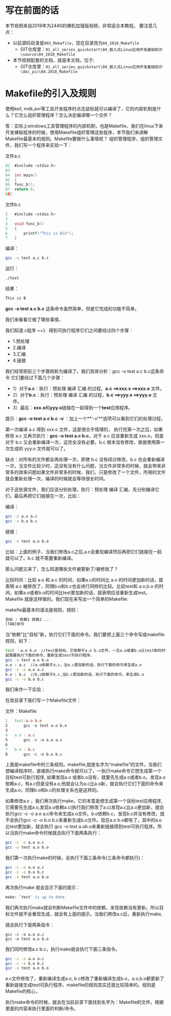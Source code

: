 # 写在前面的话

本节视频来自2018年为2440的裸机加强版视频，非常适合本教程。
要注意几点：

* 以前源码目录是`003_Makefile`，现在目录改为`04_2018_Makefile`
  * GIT仓库里：`01_all_series_quickstart\04_嵌入式Linux应用开发基础知识\source\04_2018_Makefile`
* 本节视频配套的文档，就是本文档，位于:
  * GIT仓库里：`01_all_series_quickstart\04_嵌入式Linux应用开发基础知识\doc_pic\04.2018_Makefile`

# Makefile的引入及规则

使用keil, mdk,avr等工具开发程序时点击鼠标就可以编译了，它的内部机制是什么？它怎么组织管理程序？怎么决定编译哪一个文件？

答：实际上windows工具管理程序的内部机制，也是Makefile，我们在linux下来开发裸板程序的时候，使用Makefile组织管理这些程序，本节我们来讲解Makefile最基本的规则。Makefile要做什么事情呢？
组织管理程序，组织管理文件，我们写一个程序来实验一下：

文件a.c
```C
02	#include <stdio.h>
03
04	int main()
05	{
06	func_b();
07	return 0;
08}
```

文件b.c

```c
2	#include <stdio.h>
3
4	void func_b()
5	{
6		printf("This is B\n");
7	}
```

编译：

```bash
gcc -o test a.c b.c
```

运行：

```bash
./test
```

结果：

```bash
This is B
```

**gcc -o test a.c b.c**  这条命令虽然简单，但是它完成的功能不简单。

我们来看看它做了哪些事情，

我们知道.c程序 ==》 得到可执行程序它们之间要经过四个步骤：

* 1.预处理
* 2.编译
* 3.汇编
* 4.链接

我们经常把前三个步骤统称为编译了。我们具体分析：gcc -o test a.c b.c这条命令
它们要经过下面几个步骤：

* 1）对于**a.c**：执行：预处理 编译 汇编 的过程，**a.c ==>xxx.s ==>xxx.o** 文件。
* 2）对于**b.c**：执行：预处理 编译 汇编 的过程，**b.c ==>yyy.s ==>yyy.o** 文件。
* 3）最后：**xxx.o**和**yyy.o**链接在一起得到一个**test**应用程序。

提示：**gcc -o test a.c b.c -v** ：加上一个**‘-v’**选项可以看到它们的处理过程，

第一次编译 a.c 得到 xxx.o 文件，这是很合乎情理的， 执行完第一次之后，如果修改 a.c 又再次执行：**gcc -o test a.c b.c**，对于 a.c 应该重新生成 xxx.o，但是对于 b.c 又会重新编译一次，这完全没有必要，b.c 根本没有修改，直接使用第一次生成的 yyy.o 文件就可以了。

缺点：对所有的文件都会再处理一次，即使 b.c 没有经过修改，b.c 也会重新编译一次，当文件比较少时，这没有没有什么问题，当文件非常多的时候，就会带来非常多的效率问题如果文件非常多的时候，我们，只是修改了一个文件，所用的文件就会重新处理一次，编译的时候就会等待很长时间。

对于这些源文件，我们应该分别处理，执行：预处理 编译 汇编，先分别编译它们，最后再把它们链接在一次，比如：

编译：

```bash
gcc -o a.o a.c
gcc -o b.o b.c
```

链接：

```bash
gcc -o test a.o b.o
```

比如：上面的例子，当我们修改a.c之后,a.c会重现编译然后再把它们链接在一起就可以了。b.c
就不需要重新编译。

那么问题又来了，怎么知道哪些文件被更新了/被修改了？

比较时间：比较 a.o 和 a.c 的时间，如果a.c的时间比 a.o 的时间更加新的话，就表明 a.c 被修改了，同理b.o和b.c也会进行同样的比较。比较test和 a.o,b.o 的时间，如果a.o或者b.o的时间比test更加新的话，就表明应该重新生成test。Makefile
就是这样做的。我们现在来写出一个简单的Makefile:

makefie最基本的语法是规则，规则：

```bash
目标 : 依赖1 依赖2 ...
[TAB]命令
```

当“依赖”比“目标”新，执行它们下面的命令。我们要把上面三个命令写成makefile规则，如下：

```bash
test ：a.o b.o  //test是目标，它依赖于a.o b.o文件，一旦a.o或者b.o比test新的时候，
就需要执行下面的命令，重新生成test可执行程序。
gcc -o test a.o b.o
a.o : a.c  //a.o依赖于a.c，当a.c更加新的话，执行下面的命令来生成a.o
gcc -c -o a.o a.c
b.o : b.c  //b.o依赖于b.c,当b.c更加新的话，执行下面的命令，来生成b.o
gcc -c -o b.o b.c
```

我们来作一下实验：

在改目录下我们写一个Makefile文件：

文件：Makefile

```Makefile
1	test:a.o b.o
2		gcc -o test a.o b.o
3	
4	a.o : a.c
5		gcc -c -o a.o a.c
6
7	b.o : b.c
8		gcc -c -o b.o b.c
```

上面是makefile中的三条规则。makefile,就是名字为“makefile”的文件。当我们想编译程序时，直接执行make命令就可以了，一执行make命令它想生成第一个目标test可执行程序,
如果发现a.o 或者b.o没有，就要先生成a.o或者b.o，发现a.o依赖a.c，有a.c但是没有a.o,他就会认为a.c比a.o新，就会执行它们下面的命令来生成a.o，同理b.o和b.c的处理关系也是这样的。

如果修改a.c ，我们再次执行make，它的本意是想生成第一个目标test应用程序,它需要先生成a.o,发现a.o依赖a.c(执行我们修改了a.c)发现a.c比a.o更加新，就会执行gcc -c -o a.o
a.c命令来生成a.o文件。b.o依赖b.c，发现b.c并没有修改，就不会执行gcc -c -o b.o
b.c来重新生成b.o文件。现在a.o b.o都有了，其中的a.o比test更加新，就会执行 gcc -o
test a.ob.o来重新链接得到test可执行程序。所以当执行make命令时候就会执行下面两条执行：

```bash
gcc -c -o a.o a.c
gcc -o test a.o b.o
```

我们第一次执行make的时候，会执行下面三条命令(三条命令都执行)：

```bash
gcc -c -o a.o a.c
gcc -c -o b.o b.c
gcc -o test a.o b.o
```

再次执行make 就会显示下面的提示：

```bash
make: `test' is up to date.
```

我们再次执行make就会判断Makefile文件中的依赖，发现依赖没有更新，所以目标文件就不会重现生成，就会有上面的提示。当我们修改a.c后，重新执行make,

就会执行下面两条指令：

```ash
gcc -c -o a.o a.c
gcc -o test a.o b.o
```

我们同时修改a.c b.c，执行make就会执行下面三条指令。

```bash
gcc -c -o a.o a.c
gcc -c -o b.o b.c
gcc -o test a.o b.o
```

a.c文件修改了，重新编译生成a.o, b.c修改了重新编译生成b.o，a.o,b.o都更新了重新链接生成test可执行程序，makefile的规则其实还是比较简单的。规则是Makefie的核心，

执行make命令的时候，就会在当前目录下面找到名字为：Makefile的文件，根据里面的内容来执行里面的判断/命令。
